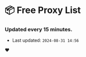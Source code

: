# :package: Free Proxy List
### Updated every 15 minutes.

- Last updated: `2024-08-31 14:56`

:heart:
